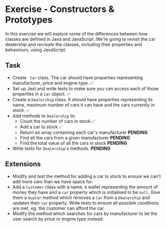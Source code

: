 # Exercise - Constructors & Prototypes

In this exercise we will explore some of the differences between how classes are defined in Java and JavaScript. We're going to revisit the car dealership and recreate the classes, including their properties and behaviours, using JavaScript.

## Task

- Create ` Car` class. The car should have properties representing manufacturer, price and engine type. ✅
- Set up Jest and write tests to make sure you can access each of those properties in a `Car` object. ✅
- Create a `Dealership` class. It should have properties representing its name, maximum number of cars it can have and the cars currently in stock. ✅
- Add methods to `Dealership` to:
	- Count the number of cars in stock ✅
	- Add a car to stock ✅
	- Return an array containing each car's manufacturer **PENDING**
	- Find all the cars from a given manufacturer **PENDING**
	- Find the total value of all the cars in stock **PENDING**
- Write tests for `Dealership`'s methods. **PENDING**

## Extensions

- Modify and test the method for adding a car to stock to ensure we can't add more cars than we have space for.
- Add a `Customer` class with a name, a wallet representing the amount of money they have and a `car` property which is initialised to be `null`. Give them a `buyCar` method which removes a `Car` from a `Dealership` and updates their `car` property. Write tests to ensure all possible conditions are met, eg. the customer can afford the car.
- Modify the method which searches for cars by manufacturer to let the user search by price or engine type instead.